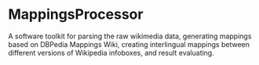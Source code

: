 MappingsProcessor
=================

A software toolkit for parsing the raw wikimedia data, generating mappings based on DBPedia Mappings Wiki, creating interlingual mappings between different versions of Wikipedia infoboxes, and result evaluating.
